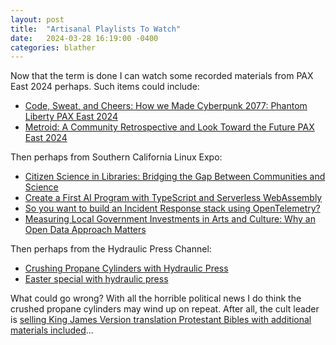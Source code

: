 ```yaml
---
layout: post
title:  "Artisanal Playlists To Watch"
date:   2024-03-28 16:19:00 -0400
categories: blather
---
```

Now that the term is done I can watch some recorded materials from PAX East 2024 perhaps.  Such items could include:

+ [Code, Sweat, and Cheers: How we Made Cyberpunk 2077: Phantom Liberty  PAX East 2024](https://youtu.be/-_AIOjGyHgs)  
+ [Metroid: A Community Retrospective and Look Toward the Future  PAX East 2024](https://youtu.be/Yr1UJAdXfIM)  

Then perhaps from Southern California Linux Expo:

+ [Citizen Science in Libraries: Bridging the Gap Between Communities and Science](https://youtu.be/4xHUvDaRFs4)  
+ [Create a First AI Program with TypeScript and Serverless WebAssembly](https://youtu.be/BoNrIx93vZE)  
+ [So you want to build an Incident Response stack using OpenTelemetry?](https://youtu.be/2byIS8wsoxA)  
+ [Measuring Local Government Investments in Arts and Culture: Why an Open Data Approach Matters](https://youtu.be/6mGmRoq6tWE)  

Then perhaps from the Hydraulic Press Channel:

+ [Crushing Propane Cylinders with Hydraulic Press](https://youtu.be/EvWXq7rOlTo)  
+ [Easter special with hydraulic press](https://youtu.be/9qipt0yUKt8)  

What could go wrong?  With all the horrible political news I do think the crushed propane cylinders may wind up on repeat.  After all, the cult leader is [selling King James Version translation Protestant Bibles with additional materials included](https://www.msn.com/en-us/news/politics/donald-trump-is-selling-60-bibles-as-he-seeks-funds-for-for-campaign-legal-bills/ar-BB1kzJMI)...  
